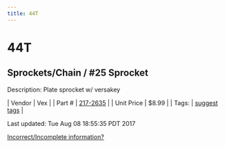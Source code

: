 ```yaml
---
title: 44T
---
```


# 44T
## Sprockets/Chain / #25 Sprocket
Description: 	Plate sprocket w/ versakey 

| Vendor | Vex | 
| Part # | [217-2635](http://www.vexrobotics.com/vexpro/motion/sprockets-and-chain/25-sprockets.html) | 
| Unit Price | $8.99 | 
| Tags: | [suggest tags](https://docs.google.com/forms/d/e/1FAIpQLSeWyY8v3RgOty-MyWmh9U0iivNYN_molChYyS-0U-o-kOAv_g/viewform) | 

Last updated: Tue Aug 08 18:55:35 PDT 2017

 [Incorrect/Incomplete information?](https://docs.google.com/forms/d/e/1FAIpQLSeWyY8v3RgOty-MyWmh9U0iivNYN_molChYyS-0U-o-kOAv_g/viewform)